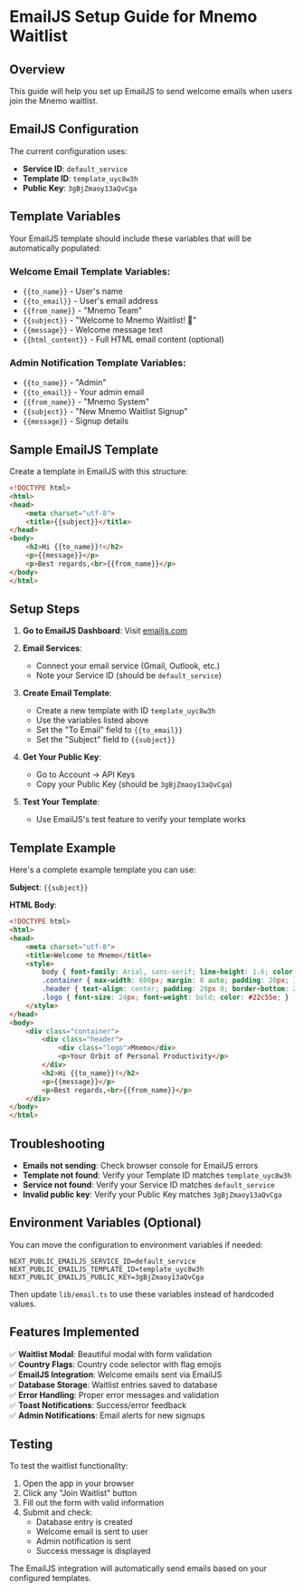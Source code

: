 # EmailJS Setup Guide for Mnemo Waitlist

## Overview
This guide will help you set up EmailJS to send welcome emails when users join the Mnemo waitlist.

## EmailJS Configuration

The current configuration uses:
- **Service ID**: `default_service`
- **Template ID**: `template_uyc8w3h` 
- **Public Key**: `3gBjZmaoy13aQvCga`

## Template Variables

Your EmailJS template should include these variables that will be automatically populated:

### Welcome Email Template Variables:
- `{{to_name}}` - User's name
- `{{to_email}}` - User's email address
- `{{from_name}}` - "Mnemo Team"
- `{{subject}}` - "Welcome to Mnemo Waitlist! 🚀"
- `{{message}}` - Welcome message text
- `{{html_content}}` - Full HTML email content (optional)

### Admin Notification Template Variables:
- `{{to_name}}` - "Admin"
- `{{to_email}}` - Your admin email
- `{{from_name}}` - "Mnemo System"
- `{{subject}}` - "New Mnemo Waitlist Signup"
- `{{message}}` - Signup details

## Sample EmailJS Template

Create a template in EmailJS with this structure:

```html
<!DOCTYPE html>
<html>
<head>
    <meta charset="utf-8">
    <title>{{subject}}</title>
</head>
<body>
    <h2>Hi {{to_name}}!</h2>
    <p>{{message}}</p>
    <p>Best regards,<br>{{from_name}}</p>
</body>
</html>
```

## Setup Steps

1. **Go to EmailJS Dashboard**: Visit [emailjs.com](https://www.emailjs.com)

2. **Email Services**: 
   - Connect your email service (Gmail, Outlook, etc.)
   - Note your Service ID (should be `default_service`)

3. **Create Email Template**:
   - Create a new template with ID `template_uyc8w3h`
   - Use the variables listed above
   - Set the "To Email" field to `{{to_email}}`
   - Set the "Subject" field to `{{subject}}`

4. **Get Your Public Key**:
   - Go to Account → API Keys
   - Copy your Public Key (should be `3gBjZmaoy13aQvCga`)

5. **Test Your Template**:
   - Use EmailJS's test feature to verify your template works

## Template Example

Here's a complete example template you can use:

**Subject**: `{{subject}}`

**HTML Body**:
```html
<!DOCTYPE html>
<html>
<head>
    <meta charset="utf-8">
    <title>Welcome to Mnemo</title>
    <style>
        body { font-family: Arial, sans-serif; line-height: 1.6; color: #333; }
        .container { max-width: 600px; margin: 0 auto; padding: 20px; }
        .header { text-align: center; padding: 20px 0; border-bottom: 2px solid #22c55e; }
        .logo { font-size: 24px; font-weight: bold; color: #22c55e; }
    </style>
</head>
<body>
    <div class="container">
        <div class="header">
            <div class="logo">Mnemo</div>
            <p>Your Orbit of Personal Productivity</p>
        </div>
        <h2>Hi {{to_name}}!</h2>
        <p>{{message}}</p>
        <p>Best regards,<br>{{from_name}}</p>
    </div>
</body>
</html>
```

## Troubleshooting

- **Emails not sending**: Check browser console for EmailJS errors
- **Template not found**: Verify your Template ID matches `template_uyc8w3h`
- **Service not found**: Verify your Service ID matches `default_service`
- **Invalid public key**: Verify your Public Key matches `3gBjZmaoy13aQvCga`

## Environment Variables (Optional)

You can move the configuration to environment variables if needed:

```env
NEXT_PUBLIC_EMAILJS_SERVICE_ID=default_service
NEXT_PUBLIC_EMAILJS_TEMPLATE_ID=template_uyc8w3h
NEXT_PUBLIC_EMAILJS_PUBLIC_KEY=3gBjZmaoy13aQvCga
```

Then update `lib/email.ts` to use these variables instead of hardcoded values.

## Features Implemented

✅ **Waitlist Modal**: Beautiful modal with form validation  
✅ **Country Flags**: Country code selector with flag emojis  
✅ **EmailJS Integration**: Welcome emails sent via EmailJS  
✅ **Database Storage**: Waitlist entries saved to database  
✅ **Error Handling**: Proper error messages and validation  
✅ **Toast Notifications**: Success/error feedback  
✅ **Admin Notifications**: Email alerts for new signups  

## Testing

To test the waitlist functionality:

1. Open the app in your browser
2. Click any "Join Waitlist" button
3. Fill out the form with valid information
4. Submit and check:
   - Database entry is created
   - Welcome email is sent to user
   - Admin notification is sent
   - Success message is displayed

The EmailJS integration will automatically send emails based on your configured templates. 